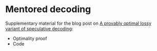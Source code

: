 # Mentored decoding

Supplementary material for the blog post on [A provably optimal lossy variant of speculative decoding](https://vivien000.github.io/blog/journal/a-provably-optimal-lossy-variant-of-speculative-decoding.html):
- Optimality proof
- Code
